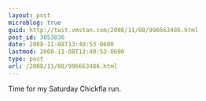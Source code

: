 ```yaml
---
layout: post
microblog: true
guid: http://twit.vmstan.com/2008/11/08/996663486.html
post_id: 3053836
date: 2008-11-08T13:40:53-0600
lastmod: 2008-11-08T13:40:53-0600
type: post
url: /2008/11/08/996663486.html
---
```

Time for my Saturday Chickfla run.
